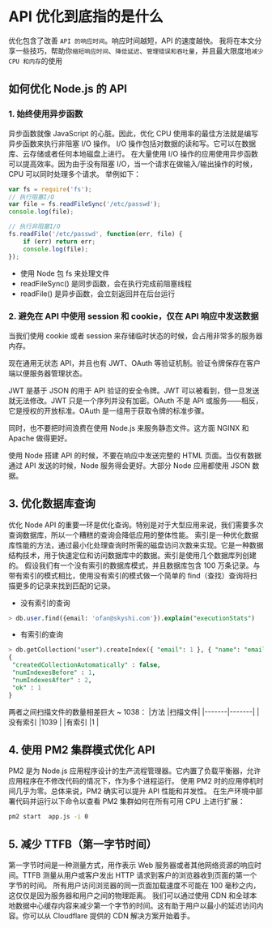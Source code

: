 # API 优化到底指的是什么

优化包含了改善 `API 的响应时间`。响应时间越短，API 的速度越快。
我将在本文分享一些技巧，帮助你`缩短响应时间`、`降低延迟`、`管理错误和吞吐量`，并且最大限度地`减少 CPU 和内存`的使用

## 如何优化 Node.js 的 API

### 1. 始终使用异步函数

异步函数就像 JavaScript 的心脏。因此，优化 CPU 使用率的最佳方法就是编写异步函数来执行非阻塞 I/O 操作。
I/O 操作包括对数据的读和写。它可以在数据库、云存储或者任何本地磁盘上进行。
在大量使用 I/O 操作的应用使用异步函数可以提高效率。因为由于没有阻塞 I/O，当一个请求在做输入/输出操作的时候，CPU 可以同时处理多个请求。
举例如下：
```js
var fs = require('fs');
// 执行阻塞I/O
var file = fs.readFileSync('/etc/passwd');
console.log(file);

// 执行非阻塞I/O
fs.readFile('/etc/passwd', function(err, file) {
    if (err) return err;
    console.log(file);
});
```
- 使用 Node 包 fs 来处理文件
- readFileSync() 是同步函数，会在执行完成前阻塞线程
- readFile() 是异步函数，会立刻返回并在后台运行


### 2. 避免在 API 中使用 session 和 cookie，仅在 API 响应中发送数据
当我们使用 cookie 或者 session 来存储临时状态的时候，会占用非常多的服务器内存。

现在通用无状态 API，并且也有 JWT、OAuth 等验证机制。验证令牌保存在客户端以便服务器管理状态。

JWT 是基于 JSON 的用于 API 验证的安全令牌。JWT 可以被看到，但一旦发送就无法修改。JWT 只是一个序列并没有加密。OAuth 不是 API 或服务——相反，它是授权的开放标准。OAuth 是一组用于获取令牌的标准步骤。

同时，也不要把时间浪费在使用 Node.js 来服务静态文件。这方面 NGINX 和 Apache 做得更好。

使用 Node 搭建 API 的时候，不要在响应中发送完整的 HTML 页面。当仅有数据通过 API 发送的时候，Node 服务得会更好。大部分 Node 应用都使用 JSON 数据。


## 3. 优化数据库查询
优化 Node API 的重要一环是优化查询。特别是对于大型应用来说，我们需要多次查询数据库，所以一个糟糕的查询会降低应用的整体性能。
索引是一种优化数据库性能的方法，通过最小化处理查询时所需的磁盘访问次数来实现。它是一种数据结构技术，用于快速定位和访问数据库中的数据。索引是使用几个数据库列创建的。
假设我们有一个没有索引的数据库模式，并且数据库包含 100 万条记录。与带有索引的模式相比，使用没有索引的模式做一个简单的 find（查找）查询将扫描更多的记录来找到匹配的记录。
- 没有索引的查询
```sql
> db.user.find({email: 'ofan@skyshi.com'}).explain("executionStats")
```
- 有索引的查询
```sql
> db.getCollection("user").createIndex({ "email": 1 }, { "name": "email_1", "unique": true })
{
 "createdCollectionAutomatically" : false,
 "numIndexesBefore" : 1,
 "numIndexesAfter" : 2,
 "ok" : 1
}
```
两者之间扫描文件的数量相差巨大 ~ 1038：
|方法	|扫描文件|
|-------|-------|
|没有索引	|1039 |
|有索引	|1     |

## 4. 使用 PM2 集群模式优化 API

PM2 是为 Node.js 应用程序设计的生产流程管理器。它内置了负载平衡器，允许应用程序在不修改代码的情况下，作为多个进程运行。
使用 PM2 时的应用停机时间几乎为零。总体来说，PM2 确实可以提升 API 性能和并发性。
在生产环境中部署代码并运行以下命令以查看 PM2 集群如何在所有可用 CPU 上进行扩展：
```sh
pm2 start  app.js -i 0
```

## 5. 减少 TTFB（第一字节时间）

第一字节时间是一种测量方式，用作表示 Web 服务器或者其他网络资源的响应时间。TTFB 测量从用户或客户发出 HTTP 请求到客户的浏览器收到页面的第一个字节的时间。
所有用户访问浏览器的同一页面加载速度不可能在 100 毫秒之内，这仅仅是因为服务器和用户之间的物理距离。
我们可以通过使用 CDN 和全球本地数据中心缓存内容来减少第一个字节的时间。这有助于用户以最小的延迟访问内容。你可以从 Cloudflare 提供的 CDN 解决方案开始着手。